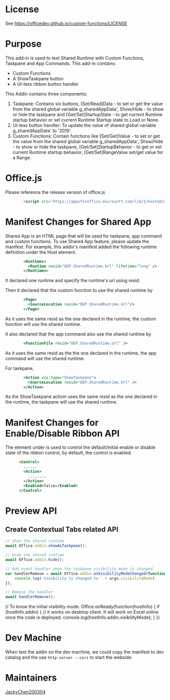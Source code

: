 # License
See https://officedev.github.io/custom-functions/LICENSE

# Purpose
This add-in is used to test Shared Runtime with Custom Functions, Taskpane and App Commands.
This add-in contains:
- Custom Functions
- A ShowTaskpane button
- A UI-less ribbon button handler

This Addin contains three components:
1. Taskpane: Contains six buttons, [Set/Read]Data - to set or get the value from the shared global variable g_sharedAppData',  Show/Hide - to show or hide the taskpane and [Get/Set]StartupState - to get current Runtime startup behavior or set current Runtime Startup state to Load or None.
2. UI-less button handler: To update the value of shared global variable g_sharedAppData' to '2019'.
3. Custom Functions: Contain functions like [Set/Get]Value - to set or get the value from the shared global variable g_sharedAppData', Show/Hide - to show or hide the taskpane, [Get/Set]StartupBehavior - to get or set current Runtime startup behavior, [Get/Set]RangeValue set/get value for a Range.

# Office.js
Please reference the release version of office.js
```html
		<script src="https://appsforoffice.microsoft.com/lib/1/hosted/office.js" type="text/javascript"></script>
```

# Manifest Changes for Shared App
Shared App is an HTML page that will be used for taskpane, app command and custom functions. To use Shared App feature, please update the manifest. For example, this addin's manifest added the following runtime definition under the Host element.
```xml
        <Runtimes>
          <Runtime resid="OEP.SharedRuntime.Url" lifetime="long" />
        </Runtimes>
```
It declared one runtime and specify the runtime's url using resid.

Then it declared that the custom function to use the shared runtime by
```xml
        <Page>
          <SourceLocation resid="OEP.SharedRuntime.Url"/>
        </Page>
```
As it uses the same resid as the one declared in the runtime, the custom function will use the shared runtime.

It also declared that the app command also use the shared runtime by
```xml
        <FunctionFile resid="OEP.SharedRuntime.Url" />
```
As it uses the same resid as the the one declared in the runtime, the app command will use the shared runtime.

For taskpane, 
```xml
        <Action xsi:type="ShowTaskpane">
          <SourceLocation resid="OEP.SharedRuntime.Url" />
        </Action>
```
As the ShowTaskpane actioin uses the same resid as the one declared in the runtime, the taskpane will use the shared runtime.

# Manifest Changes for Enable/Disable Ribbon API
The <Enabled> element under <Control> is used to control the default/initial enable or disable state of the ribbon control, by default, the control is enabled.
```xml
      <Control>
        ......
        <Action>
          ........
        </Action>
        <Enabled>false</Enabled>
      </Control>
```

# Preview API
## Create Contextual Tabs related API
```js
// Show the shared runtime
await Office.addin.showAsTaskpane();

// Hide the shared runtime
await Office.addin.hide();

// Add event handler when the taskpane visibility mode is changed.
var handlerRemove = await Office.addin.onVisibilityModeChanged(function(args) {
    console.log('Visibility is changed to ' + args.visibilityMode)
});

// Remove the handler
await handlerRemove();
```

// To know the initial visibility mode.
Office.onReady(function(hostInfo) {
  if (hostInfo.addin) { // it works on desktop client. It will work on Excel online once the code is deployed.
    console.log(hostInfo.addin.visibilityMode);
  }
})

# Dev Machine
When test the addin on the dev machine, we could copy the manifest to dev catalog and the use `http-server --cors` to start the webside.

# Maintainers
[JackyChen200304](https://github.com/JackyChen200304)
